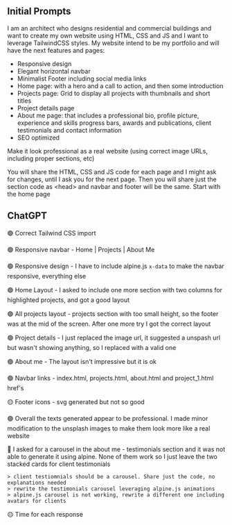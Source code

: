 ## Initial Prompts

I am an architect who designs residential and commercial buildings and want to create my own website using HTML, CSS and JS and I want to leverage TailwindCSS styles. My website intend to be my portfolio and will have the next features and pages:

- Responsive design
- Elegant horizontal navbar
- Minimalist Footer including social media links
- Home page: with a hero and a call to action, and then some introduction
- Projects page: Grid to display all projects with thumbnails and short titles
- Project details page
- About me page: that includes a professional bio, profile picture, experience and skills progress bars, awards and publications, client testimonials and contact information
- SEO optimized

Make it look professional as a real website (using correct image URLs, including proper sections, etc)

You will share the HTML, CSS and JS code for each page and I might ask for changes, until I ask you for the next page. Then you will share just the section code as \<head> and navbar and footer will be the same. Start with the home page

## ChatGPT

🟢 Correct Tailwind CSS import

🟢 Responsive navbar - Home | Projects | About Me

🟢 Responsive design - I have to include alpine.js `x-data` to make the navbar responsive, everything else

🟢 Home Layout - I asked to include one more section with two columns for highlighted projects, and got a good layout

🟢 All projects layout - projects section with too small height, so the footer was at the mid of the screen. After one more try I got the correct layout

🟢 Project details - I just replaced the image url, it suggested a unspash url but wasn't showing anything, so I replaced with a valid one

🟢 About me - The layout isn't impressive but it is ok

🟢 Navbar links - index.html, projects.html, about.html and project_1.html href's

🟡 Footer icons - svg generated but not so good

🟢 Overall the texts generated appear to be professional. I made minor modification to the unsplash images to make them look more like a real website

🔴 I asked for a carousel in the about me - testimonials section and it was not able to generate it using alpine. None of them work so I just leave the two stacked cards for client testimonials

```
> client testiomnials should be a carousel. Share just the code, no explanations needed
> rewrite the testimonials carousel leveraging alpine.js animations
> alpine.js carousel is not working, rewrite a different one including avatars for clients
```

🟡 Time for each response
